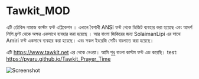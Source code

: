# Tawkit_MOD
এটি তৌকিদ নামাজ কাস্টম ফন্ট এপ্লিকেশন ।
এখানে বৈশাখী ANSI ফন্ট থেকে ডিজিট ব্যবহার করা হয়েছে 
এবং আদর্শ লিপি ফ্রন্ট থেকে অক্ষর একসাথে ব্যবহার করা হয়েছে ।
আর বাংলা জিকিরের জন্য SolaimanLipi এর সাথে Amiri ফন্ট একসাথে ব্যবহার করা হয়েছে।
এবং সকল ইংরেজি সেটিং বাংলাতে করা হয়েছে।

এটি https://www.tawkit.net এর থেকে নেওয়া। আমি শুধু বাংলা কাস্টম ফন্ট এড করেছি।
test: https://pyaru.github.io/Tawkit_Prayer_Time


![Screenshot](https://github.com/Pyaru/Tawkit_MOD/issues/1#issue-2825085495)
